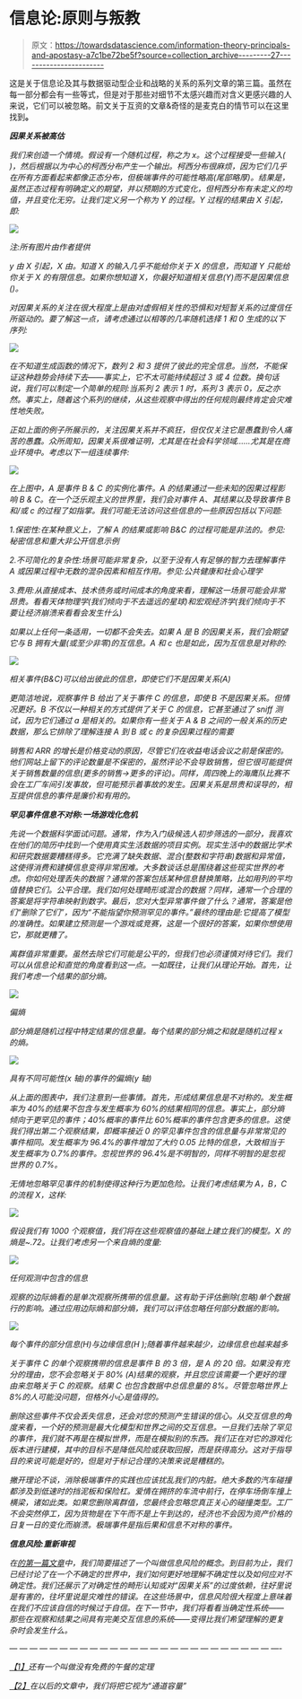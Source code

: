 # 信息论:原则与叛教

> 原文：<https://towardsdatascience.com/information-theory-principals-and-apostasy-a7c1be72be5f?source=collection_archive---------27----------------------->

这是关于信息论及其与数据驱动型企业和战略的关系的系列文章的第三篇。虽然在每一部分都会有一些等式，但是对于那些对细节不太感兴趣而对含义更感兴趣的人来说，它们可以被忽略。前文关于互资的文章&奇怪的是麦克白的情节可以在这里找到[](/mutual-information-prediction-as-imitation-da2cfb1e9bdd)**。**

***因果关系被高估***

*我们来创造一个情境。假设有一个随机过程，称之为 x。这个过程接受一些输入( )，然后根据以为中心的柯西分布产生一个输出。柯西分布很麻烦，因为它们几乎在所有方面看起来都像正态分布，但极端事件的可能性略高(尾部略厚)。结果是，虽然正态过程有明确定义的期望，并以预期的方式变化，但柯西分布有未定义的均值，并且变化无穷。让我们定义另一个称为 Y 的过程。Y 过程的结果由 X 引起，即:*

*![](img/69513b910df56d673844cdd862e805c7.png)*

*注:所有图片由作者提供*

*y 由 X 引起，X 由。知道 X 的输入几乎不能给你关于 X 的信息，而知道 Y 只能给你关于 X 的有限信息。如果你想知道 X，你最好知道相关信息(Y)而不是因果信息()。*

*对因果关系的关注在很大程度上是由对虚假相关性的恐惧和对短暂关系的过度信任所驱动的。要了解这一点，请考虑通过以相等的几率随机选择 1 和 0 生成的以下序列:*

*![](img/26d3178a65d02eee10c004cfabe9514c.png)*

*在不知道生成函数的情况下，数列 2 和 3 提供了彼此的完全信息。当然，不能保证这种趋势会持续下去——事实上，它不太可能持续超过 3 或 4 位数。换句话说，我们可以制定一个简单的规则:当系列 2 表示 1 时，系列 3 表示 0，反之亦然。事实上，随着这个系列的继续，从这些观察中得出的任何规则最终肯定会灾难性地失败。*

*正如上面的例子所展示的，关注因果关系并不疯狂，但仅仅关注它是愚蠢到令人痛苦的愚蠢。众所周知，因果关系很难证明，尤其是在社会科学领域……尤其是在商业环境中。考虑以下一组连续事件:*

*![](img/fc4978ffe87114ae349121840c739d23.png)*

*在上图中，A 是事件 B & C 的实例化事件。A 的结果通过一些未知的因果过程影响 B & C。在一个泛乐观主义的世界里，我们会对事件 A、其结果以及导致事件 B 和/或 c 的过程了如指掌。我们可能无法访问这些信息的一些原因包括以下问题:*

*1.保密性:在某种意义上，了解 A 的结果或影响 B&C 的过程可能是非法的。参见:秘密信息和重大非公开信息示例*

*2.不可简化的复杂性:场景可能非常复杂，以至于没有人有足够的智力去理解事件 A 或因果过程中无数的混杂因素和相互作用。参见:公共健康和社会心理学*

*3.费用:从直接成本、技术债务或时间成本的角度来看，理解这一场景可能会非常昂贵。看看天体物理学(我们倾向于不去遥远的星球)和宏观经济学(我们倾向于不要让经济崩溃来看看会发生什么)*

*如果以上任何一条适用，一切都不会失去。如果 A 是 B 的因果关系，我们会期望它与 B 拥有大量(或至少非零)的互信息。A 和 c 也是如此，因为互信息是对称的:*

*![](img/fac4b69ead3f7b981ece3eeb1e3ca8da.png)*

*相关事件(B&C)可以给出彼此的信息，即使它们不是因果关系(A)*

*更简洁地说，观察事件 B 给出了关于事件 C 的信息，即使 B 不是因果关系。但情况更好。B 不仅以一种相关的方式提供了关于 C 的信息，它甚至通过了 sniff 测试，因为它们通过 a 是相关的。如果你有一些关于 A & B 之间的一般关系的历史数据，那么它排除了理解连接 A 到 B 或 c 的复杂因果过程的需要*

*销售和 ARR 的增长是价格变动的原因，尽管它们在收益电话会议之前是保密的。他们网站上留下的评论数量是不保密的，虽然评论不会导致销售，但它很可能提供关于销售数量的信息(更多的销售->更多的评论)。同样，周四晚上的海鹰队比赛不会在工厂车间引发事故，但可能预示着事故的发生。因果关系是昂贵和误导的，相互提供信息的事件是廉价和有用的。*

***罕见事件信息不对称:一场游戏化危机***

*先说一个数据科学面试问题。通常，作为入门级候选人初步筛选的一部分，我喜欢在他们的简历中找到一个使用真实生活数据的项目实例。现实生活中的数据比学术和研究数据要糟糕得多。它充满了缺失数据、混合(整数和字符串)数据和异常值，这使得消费和建模信息变得非常困难。大多数谈话总是围绕着这些现实世界的考虑。你如何处理丢失的数据？通常的答案包括某种信息替换策略，比如用列的平均值替换它们。公平合理。我们如何处理畸形或混合的数据？同样，通常一个合理的答案是将字符串映射到数字。最后，您对大型异常事件做了什么？通常，答案是他们“删除了它们”，因为“不能指望你预测罕见的事件。”最终的理由是:它提高了模型的准确性。如果建立预测是一个游戏或竞赛，这是一个很好的答案，如果你想使用它，那就更糟了。*

*离群值非常重要。虽然去除它们可能是公平的，但我们也必须谨慎对待它们。我们可以从信息论和直觉的角度看到这一点。一如既往，让我们从理论开始。首先，让我们考虑一个结果的部分熵。*

*![](img/5eecd4b61c922aca909305ccf2777fcf.png)*

*偏熵*

*部分熵是随机过程中特定结果的信息量。每个结果的部分熵之和就是随机过程 x 的熵。*

*![](img/e7b58f5954d54ee074d9f35511cbee44.png)*

*具有不同可能性(x 轴)的事件的偏熵(y 轴)*

*从上面的图表中，我们注意到一些事情。首先，形成结果信息是不对称的。发生概率为 40%的结果不包含与发生概率为 60%的结果相同的信息。事实上，部分熵倾向于更罕见的事件；40%概率的事件比 60%概率的事件包含更多的信息。这使我们得出第二个观察结果，即概率接近 0 的罕见事件包含的信息量与非常常见的事件相同。发生概率为 96.4%的事件增加了大约 0.05 比特的信息，大致相当于发生概率为 0.7%的事件。忽视世界的 96.4%是不明智的，同样不明智的是忽视世界的 0.7%。*

*无情地忽略罕见事件的机制使得这种行为更加危险。让我们考虑结果为 A，B，C 的流程 X，这样:*

*![](img/05d3832e03dc29e4724262d5df3fb956.png)*

*假设我们有 1000 个观察值，我们将在这些观察值的基础上建立我们的模型。X 的熵是~.72。让我们考虑另一个来自熵的度量:*

*![](img/66a24a769e417879b0d6268dcc4906e8.png)*

*任何观测中包含的信息*

*观察的边际熵看的是单次观察所携带的信息量。这有助于评估删除(忽略)单个数据行的影响。通过应用边际熵和部分熵，我们可以评估忽略任何部分数据的影响。*

*![](img/f96b7cb8a7e19dafa9f97f038f69ec7d.png)*

*每个事件的部分信息(H)与边缘信息(H );随着事件越来越少，边缘信息也越来越多*

*关于事件 C 的单个观察携带的信息是事件 B 的 3 倍，是 A 的 20 倍。如果没有充分的理由，您不会忽略关于 80% (A)结果的观察，并且您应该需要一个更好的理由来忽略关于 C 的观察。结果 C 也包含数据中总信息量的 8%。尽管忽略世界上 8%的人可能没问题，但格外小心是值得的。*

*删除这些事件不仅会丢失信息，还会对您的预测产生错误的信心。从交互信息的角度来看，一个好的预测是最大化模型和世界之间的交互信息。一旦我们去除了罕见的事件，我们就不再是在模拟世界，而是在模拟别的东西。我们正在对它的游戏化版本进行建模，其中的目标不是降低风险或获取回报，而是获得高分。这对于指导目的来说可能是好的，但是对于标记合理的决策来说是糟糕的。*

*撇开理论不谈，消除极端事件的实践也应该扰乱我们的内脏。绝大多数的汽车碰撞都涉及到低速时的挡泥板和保险杠。爱情在拥挤的车流中前行，在停车场倒车撞上横梁，诸如此类。如果您删除离群值，您最终会忽略您真正关心的碰撞类型。工厂不会突然停工，因为货物是在下午而不是上午到达的，经济也不会因为资产价格的日复一日的变化而崩溃。极端事件是指后果和信息不对称的事件。*

***信息风险:重新审视***

*在[的第一篇文章](/information-theory-a-gentle-introduction-6abaf99835ac)中，我们简要描述了一个叫做信息风险的概念。到目前为止，我们已经讨论了在一个不确定的世界中，我们如何更好地理解不确定性以及如何应对不确定性。我们还展示了对确定性的畸形认知或对“因果关系”的过度依赖，往好里说是有害的，往坏里说是灾难性的错误。在这些场景中，信息风险很大程度上意味着在我们不应该自信的时候过于自信。在下一节中，我们将看看当确定性系统——那些在观察和结果之间具有完美交互信息的系统——变得比我们希望理解的更复杂时会发生什么。*

*— — — — — — — — — — — — — — — — — — — — — — — — — — —-*

*[【1】](#_ftnref1)还有一个叫做没有免费的午餐的定理*

*[【2】](#_ftnref1)在以后的文章中，我们将把它视为“通道容量”*